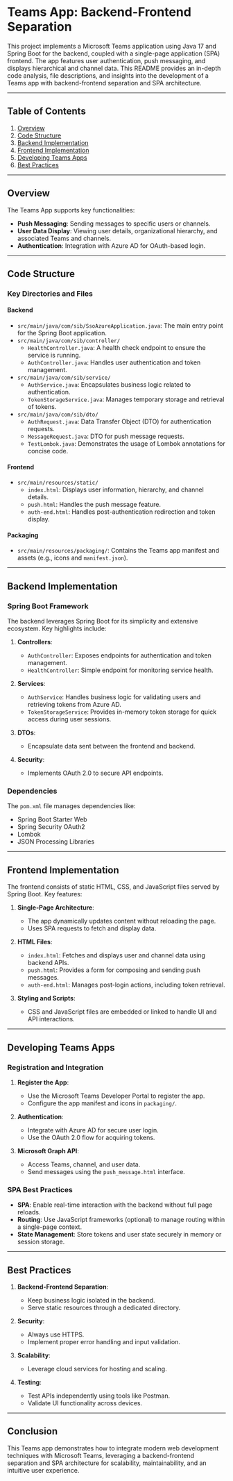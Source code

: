 # Teams App: Backend-Frontend Separation

This project implements a Microsoft Teams application using Java 17 and Spring Boot for the backend, coupled with a single-page application (SPA) frontend. The app features user authentication, push messaging, and displays hierarchical and channel data. This README provides an in-depth code analysis, file descriptions, and insights into the development of a Teams app with backend-frontend separation and SPA architecture.

---

## Table of Contents
1. [Overview](#overview)
2. [Code Structure](#code-structure)
3. [Backend Implementation](#backend-implementation)
4. [Frontend Implementation](#frontend-implementation)
5. [Developing Teams Apps](#developing-teams-apps)
6. [Best Practices](#best-practices)

---

## Overview

The Teams App supports key functionalities:

- **Push Messaging**: Sending messages to specific users or channels.
- **User Data Display**: Viewing user details, organizational hierarchy, and associated Teams and channels.
- **Authentication**: Integration with Azure AD for OAuth-based login.

---

## Code Structure

### Key Directories and Files

#### Backend

- `src/main/java/com/sib/SsoAzureApplication.java`: The main entry point for the Spring Boot application.
- `src/main/java/com/sib/controller/`
  - `HealthController.java`: A health check endpoint to ensure the service is running.
  - `AuthController.java`: Handles user authentication and token management.
- `src/main/java/com/sib/service/`
  - `AuthService.java`: Encapsulates business logic related to authentication.
  - `TokenStorageService.java`: Manages temporary storage and retrieval of tokens.
- `src/main/java/com/sib/dto/`
  - `AuthRequest.java`: Data Transfer Object (DTO) for authentication requests.
  - `MessageRequest.java`: DTO for push message requests.
  - `TestLombok.java`: Demonstrates the usage of Lombok annotations for concise code.

#### Frontend

- `src/main/resources/static/`
  - `index.html`: Displays user information, hierarchy, and channel details.
  - `push.html`: Handles the push message feature.
  - `auth-end.html`: Handles post-authentication redirection and token display.

#### Packaging

- `src/main/resources/packaging/`: Contains the Teams app manifest and assets (e.g., icons and `manifest.json`).

---

## Backend Implementation

### Spring Boot Framework

The backend leverages Spring Boot for its simplicity and extensive ecosystem. Key highlights include:

1. **Controllers**:
   - `AuthController`: Exposes endpoints for authentication and token management.
   - `HealthController`: Simple endpoint for monitoring service health.

2. **Services**:
   - `AuthService`: Handles business logic for validating users and retrieving tokens from Azure AD.
   - `TokenStorageService`: Provides in-memory token storage for quick access during user sessions.

3. **DTOs**:
   - Encapsulate data sent between the frontend and backend.

4. **Security**:
   - Implements OAuth 2.0 to secure API endpoints.

### Dependencies

The `pom.xml` file manages dependencies like:

- Spring Boot Starter Web
- Spring Security OAuth2
- Lombok
- JSON Processing Libraries

---

## Frontend Implementation

The frontend consists of static HTML, CSS, and JavaScript files served by Spring Boot. Key features:

1. **Single-Page Architecture**:
   - The app dynamically updates content without reloading the page.
   - Uses SPA requests to fetch and display data.

2. **HTML Files**:
   - `index.html`: Fetches and displays user and channel data using backend APIs.
   - `push.html`: Provides a form for composing and sending push messages.
   - `auth-end.html`: Manages post-login actions, including token retrieval.

3. **Styling and Scripts**:
   - CSS and JavaScript files are embedded or linked to handle UI and API interactions.

---

## Developing Teams Apps

### Registration and Integration

1. **Register the App**:
   - Use the Microsoft Teams Developer Portal to register the app.
   - Configure the app manifest and icons in `packaging/`.

2. **Authentication**:
   - Integrate with Azure AD for secure user login.
   - Use the OAuth 2.0 flow for acquiring tokens.

3. **Microsoft Graph API**:
   - Access Teams, channel, and user data.
   - Send messages using the `push_message.html` interface.

### SPA Best Practices

- **SPA**: Enable real-time interaction with the backend without full page reloads.
- **Routing**: Use JavaScript frameworks (optional) to manage routing within a single-page context.
- **State Management**: Store tokens and user state securely in memory or session storage.

---

## Best Practices

1. **Backend-Frontend Separation**:
   - Keep business logic isolated in the backend.
   - Serve static resources through a dedicated directory.

2. **Security**:
   - Always use HTTPS.
   - Implement proper error handling and input validation.

3. **Scalability**:
   - Leverage cloud services for hosting and scaling.

4. **Testing**:
   - Test APIs independently using tools like Postman.
   - Validate UI functionality across devices.

---

## Conclusion

This Teams app demonstrates how to integrate modern web development techniques with Microsoft Teams, leveraging a backend-frontend separation and SPA architecture for scalability, maintainability, and an intuitive user experience.

